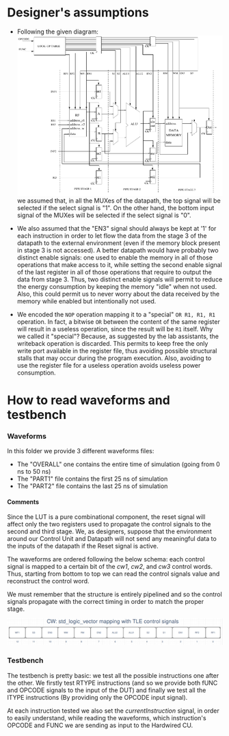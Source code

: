 # Designer's assumptions

* Following the given diagram:
   ![alt text](Diagram.png)
    we assumed that, in all the MUXes of the datapath, the top signal will be selected if the select signal is "1". On the other hand, the bottom input signal of the MUXes will be selected if the select signal is "0".

* We also assumed that the "EN3" signal should always be kept at '1' for each instruction in order to let flow the data from the stage 3 of the datapath to the external environment (even if the memory block present in stage 3 is not accessed). 
A better datapath would have probably two distinct enable signals: one used to enable the memory in all of those operations that make access to it, while setting the second enable signal of the last register in all of those operations that require to output the data from stage 3.
Thus, two distinct enable signals will permit to reduce the energy consumption by keeping the memory "idle" when not used. Also, this could permit us to never worry about the data received by the memory while enabled but intentionally not used.

* We encoded the `NOP` operation mapping it to a "special" `OR R1, R1, R1` operation. In fact, a bitwise `OR` between the content of the same register will result in a useless operation, since the result will be `R1` itself. Why we called it "special"? Because, as suggested by the lab assistants, the writeback operation is discarded. This permits to keep free the only write port available in the register file, thus avoiding possible structural stalls that may occur during the program execution. Also, avoiding to use the register file for a useless operation avoids useless power consumption.


# How to read waveforms and testbench

### **Waveforms**
In this folder we provide 3 different waveforms files: 

* The "OVERALL" one contains the entire time of simulation (going from 0 ns to 50 ns)
* The "PART1" file contains the first 25 ns of simulation
* The "PART2" file contains the last 25 ns of simulation

#### Comments
Since the LUT is a pure combinational component, the reset signal will affect only the two registers used to propagate the control signals to the second and third stage.
We, as designers, suppose that the environment around our Control Unit and Datapath will not send any meaningful data to the inputs of the datapath if the Reset signal is active.

The waveforms are ordered following the below schema: each control signal is mapped to a certain bit of the *cw1*, *cw2*, and *cw3* control words.
Thus, starting from bottom to top we can read the control signals value and reconstruct the control word.

We must remember that the structure is entirely pipelined and so the control signals propagate with the correct timing in order to match the proper stage.

![alt text](./CW_to_signal_mapping.png)


### **Testbench**
The testbench is pretty basic: we test all the possible instructions one after the other.
We firstly test RTYPE instructions (and so we provide both fUNC and OPCODE signals to the input of the DUT)
and finally we test all the ITYPE instructions (By providing only the OPCODE input signal).

At each instruction tested we also set the *currentInstruction* signal, in order to easily understand, while reading the waveforms, which instruction's OPCODE and FUNC we are sending as input to the Hardwired CU.



